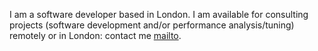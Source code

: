I am a software developer based in London. I am available for consulting projects (software development and/or performance analysis/tuning) remotely or in London: contact me [mailto](richard@openkappa.co.uk).
